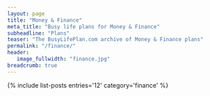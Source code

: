 ```yaml
---
layout: page
title: "Money & Finance"
meta_title: "Busy life plans for Money & Finance"
subheadline: "Plans"
teaser: "The BusyLifePlan.com archive of Money & Finance plans"
permalink: "/finance/"
header:
   image_fullwidth: "finance.jpg"	
breadcrumb: true
---
```

{% include list-posts entries='12' category='finance' %}
